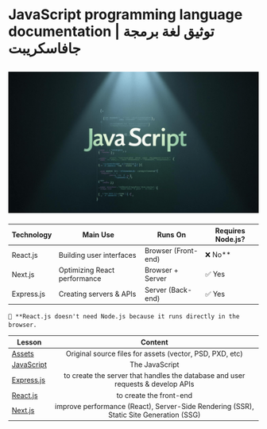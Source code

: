 # JavaScript programming language documentation | توثيق لغة برمجة جافاسكريبت

## ![javascript - 2025](/Assets/images/JavaScript(75)-1.png)

|  Technology | Main Use | Runs On | Requires Node.js? |
|-------------|----------|---------|-------------------|
|React.js	|Building user interfaces |Browser (Front-end)|	❌ No**|
|Next.js	|Optimizing React performance |	Browser + Server |	✅ Yes |
|Express.js |	Creating servers & APIs	|Server (Back-end)	|✅ Yes

`📌 **React.js doesn't need Node.js because it runs directly in the browser.`

|  Lesson | Content |
| ------ |:-----:|
|[Assets](./assets)|Original source files for assets (vector, PSD, PXD, etc)|
|[JavaScript](./JavaScript)|The JavaScript|
|[Express.js](./Express.js)|to create the server that handles the database and user requests & develop APIs|
|[React.js](./React.js)|to create the front-end|
|[Next.js](./Next.js)|improve performance (React), Server-Side Rendering (SSR), Static Site Generation (SSG)|
